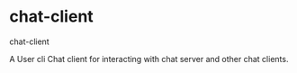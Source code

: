 # chat-client
chat-client

A User cli Chat client for interacting with chat server and other chat clients.